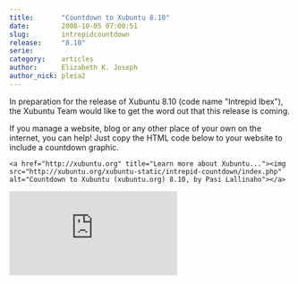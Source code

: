 ```yaml
---
title:       "Countdown to Xubuntu 8.10"
date:        2008-10-05 07:00:51
slug:        intrepidcountdown
release:     "8.10"
serie:       
category:    articles
author:      Elizabeth K. Joseph
author_nick: pleia2
---
```


In preparation for the release of Xubuntu 8.10 (code name "Intrepid Ibex"), the Xubuntu Team would like to get the word out that this release is coming.

If you manage a website, blog or any other place of your own on the internet, you can help! Just copy the HTML code below to your website to include a countdown graphic.

`<a href="http://xubuntu.org" title="Learn more about Xubuntu..."><img src="http://xubuntu.org/xubuntu-static/intrepid-countdown/index.php" alt="Countdown to Xubuntu (xubuntu.org) 8.10, by Pasi Lallinaho"></a>`

[![Countdown to Xubuntu (xubuntu.org) 8.10, by Pasi Lallinaho](http://xubuntu.org/xubuntu-static/intrepid-countdown/index.php)](http://xubuntu.org "Learn more about Xubuntu...")
